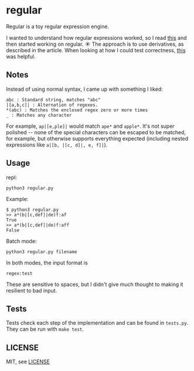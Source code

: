 # regular

Regular is a toy regular expression engine.

I wanted to understand how regular expressions worked, so I read [this](http://dpk.io/dregs/toydregs) and then started working on regular. :sunny: The approach is to use derivatives, as described in the article. When looking at how I could test correctness, [this](https://people.mpi-sws.org/~turon/re-deriv.pdf) was helpful.

## Notes

Instead of using normal syntax, I came up with something I liked:

    abc : Standard string, matches "abc"
    |[a,b,c]| : Alternation of regexes.
    *(abc) : Matches the enclosed regex zero or more times
    _ : Matches any character

For example, `ap|[e,ple]|` would match `ape*` and `apple*`. It's not super polished -- none of the special characters can be escaped to be matched, for example, but otherwise supports everything expected (including nested expressions like `a|[b, |[c, d]|, e, f]|`).

## Usage

repl:

    python3 regular.py

Example:

    $ python3 regular.py
    >> a*(b|[c,def]|de)f:af
    True
    >> a*(b|[c,def]|de)f:aff
    False

Batch mode:

    python3 regular.py filename

In both modes, the input format is

    regex:test

These are sensitive to spaces, but I didn't give much thought to making it resilient to bad input.

## Tests

Tests check each step of the implementation and can be found in `tests.py`. They can be run with `make test`.

## LICENSE

MIT, see [LICENSE](https://github.com/mtn/regular/blob/master/LICENSE)
